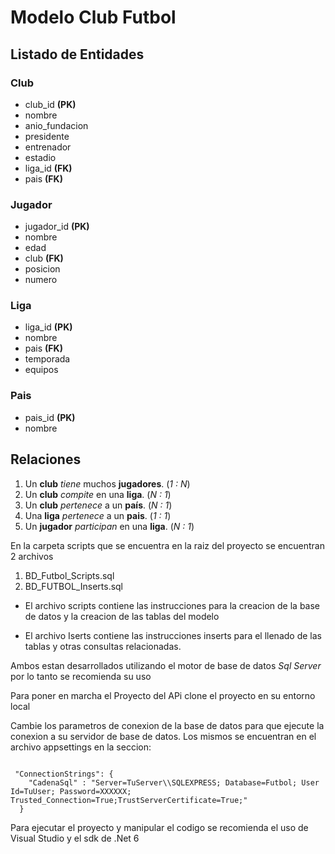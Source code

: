 # Modelo Club Futbol

## Listado de Entidades

### Club

- club_id **(PK)**
- nombre
- anio_fundacion
- presidente
- entrenador
- estadio
- liga_id **(FK)**
- pais **(FK)**  

### Jugador

- jugador_id **(PK)**
- nombre
- edad
- club **(FK)**
- posicion
- numero

### Liga

- liga_id **(PK)**
- nombre
- pais **(FK)**
- temporada
- equipos

### Pais

- pais_id **(PK)**
- nombre

## Relaciones

1. Un **club** _tiene_ muchos  **jugadores**. (_1 : N_)
1. Un **club** _compite_ en una **liga**. (_N : 1_)
1. Un **club** _pertenece_ a un **país**. (_N : 1_)
1. Una **liga** _pertenece_ a un **pais**. (_1 : 1_)
1. Un **jugador** _participan_ en una **liga**. (_N : 1_)

En la carpeta scripts que se encuentra en la raiz del proyecto se encuentran 2 archivos

1. BD_Futbol_Scripts.sql
1. BD_FUTBOL_Inserts.sql

- El archivo scripts contiene las instrucciones para la creacion de la base de datos y la creacion de las tablas del modelo

- El archivo Iserts contiene las instrucciones inserts para el llenado de las tablas y otras consultas relacionadas.

Ambos estan desarrollados utilizando el motor de base de datos _Sql Server_ por lo tanto se recomienda su uso

Para poner en marcha el Proyecto del APi clone el proyecto en su entorno local

Cambie los parametros de conexion de la base de datos para que ejecute la conexion a su servidor de base de datos. Los mismos se encuentran en el archivo appsettings en la seccion:
```

 "ConnectionStrings": {
    "CadenaSql" : "Server=TuServer\\SQLEXPRESS; Database=Futbol; User Id=TuUser; Password=XXXXXX; Trusted_Connection=True;TrustServerCertificate=True;"
  }

```

Para ejecutar el proyecto y manipular el codigo se recomienda el uso de Visual Studio y el sdk de .Net 6